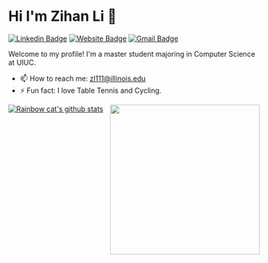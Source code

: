 # Hi I'm Zihan Li 👋
[![Linkedin Badge](https://img.shields.io/badge/-ZihanLi-blue?style=flat&logo=Linkedin&logoColor=white&link=https://www.linkedin.com/in/zihan-li-2159bb24b/)](https://www.linkedin.com/in/zihan-li-2159bb24b/)
[![Website Badge](https://img.shields.io/badge/-ZihanLi-47CCCC?style=flat&logo=Google-Chrome&logoColor=white&link=https://huanglizi.github.io/)](https://huanglizi.github.io/)
[![Gmail Badge](https://img.shields.io/badge/-ZihanLi-c14438?style=flat&logo=Gmail&logoColor=white&link=mailto:zl111@illinois.edu)](mailto:zl111@illinois.edu)
<!--[![Twitter Badge](https://img.shields.io/badge/-@realmadrid_chen-1ca0f1?style=flat&labelColor=1ca0f1&logo=twitter&logoColor=white&link=https://twitter.com/realmadrid_chen)](https://twitter.com/realmadrid_chen)
[![Instagram Badge](https://img.shields.io/badge/-@realmadridchenwentao-purple?style=flat&logo=instagram&logoColor=white&link=https://www.instagram.com/realmadridchenwentao/)](https://www.instagram.com/realmadridchenwentao/)-->

Welcome to my profile! I'm a master student majoring in Computer Science at UIUC.
<!-- Thanks for visiting and I am looking for collaborators on Medical Image Analysis and Computer Vision.-->
<!-- + **My [Gitee Blog](https://gitee.com/realmadridchenwentao).**
+ **My [CSDN Blog](https://blog.csdn.net/weixin_46103817?spm=1010.2135.3001.5343).**
+ **My [Academic Personal Homepage](http://chenwentao.xyz/).** -->

<!-- - 🔭 I’m currently working on Medical Image Analysis & Computer Vision.
- 🌱 I’m currently studying MultiModal Application in various fields. -->
- 📫 How to reach me: zl111@illinois.edu
- ⚡ Fun fact: I love Table Tennis and Cycling.
<!--
**HUANGLIZI/HUANGLIZI** is a ✨ _special_ ✨ repository because its `README.md` (this file) appears on your GitHub profile.

Here are some ideas to get you started:

- 🔭 I’m currently working on ...
- 🌱 I’m currently learning ...
- 👯 I’m looking to collaborate on ...
- 🤔 I’m looking for help with ...
- 💬 Ask me about ...
- 📫 How to reach me: ...
- 😄 Pronouns: ...
- ⚡ Fun fact: ...
-->
[![Rainbow cat's github stats](https://github-readme-stats.vercel.app/api?username=HUANGLIZI&show_icons=true)](https://github.com/anuraghazra/github-readme-stats)<img align="right" src="https://github-readme-stats.vercel.app/api/top-langs/?username=HUANGLIZI&layout=compact&exclude_repo=HUANGLIZI,HUANGLIZI.github.io" width='300"' />

